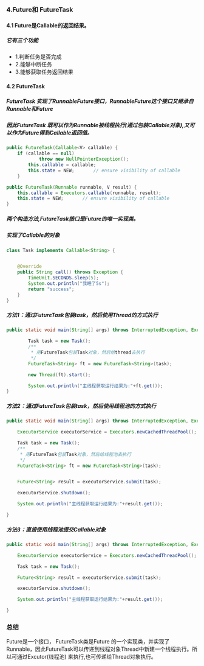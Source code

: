 ### 4.Future和 FutureTask

#### 4.1 Future是Callable的返回结果。

##### 它有三个功能

- 1.判断任务是否完成
- 2.能够中断任务
- 3.能够获取任务返回结果

#### 4.2 FutureTask

##### FutureTask 实现了RunnableFuture接口，RunnableFuture这个接口又继承自Runnable和Future

##### 因此FutureTask 既可以作为Runnable被线程执行(通过包装Callable对象),又可以作为Future得到Callable返回值。

```java
public FutureTask(Callable<V> callable) {
    if (callable == null)
            throw new NullPointerException();
        this.callable = callable;
        this.state = NEW;       // ensure visibility of callable
    }

public FutureTask(Runnable runnable, V result) {
    this.callable = Executors.callable(runnable, result);
    this.state = NEW;       // ensure visibility of callable
}

```

##### 两个构造方法,FutureTask接口是Future的唯一实现类。

##### 实现了Callable的对象

```java
class Task implements Callable<String> {


	@Override
	public String call() throws Exception {
		TimeUnit.SECONDS.sleep(5);
		System.out.println("我睡了5s");
		return "success";
	}
}
```

##### 方法1：通过FutureTask包装task，然后使用Thread的方式执行

```java
public static void main(String[] args) throws InterruptedException, ExecutionException {

		Task task = new Task();
		/**
		 * 用FutureTask包装Task对象，然后给thread去执行
		 */
		FutureTask<String> ft = new FutureTask<String>(task);

		new Thread(ft).start();

		System.out.println("主线程获取运行结果为:"+ft.get());
}


```

##### 方法2：通过FutureTask包装task，然后使用线程池的方式执行

```java
public static void main(String[] args) throws InterruptedException, ExecutionException {

	ExecutorService executorService = Executors.newCachedThreadPool();

	Task task = new Task();
	/**
	 * 用FutureTask包装Task对象，然后给线程池去执行
	 */
	FutureTask<String> ft = new FutureTask<String>(task);


	Future<String> result = executorService.submit(task);

	executorService.shutdown();

	System.out.println("主线程获取运行结果为:"+result.get());

}
```

##### 方法3：直接使用线程池提交Callable对象

```java
public static void main(String[] args) throws InterruptedException, ExecutionException {

	ExecutorService executorService = Executors.newCachedThreadPool();

	Task task = new Task();

	Future<String> result = executorService.submit(task);

	executorService.shutdown();

	System.out.println("主线程获取运行结果为:"+result.get());

}


```

### 总结

Future是一个接口， FutureTask类是Future 的一个实现类，并实现了Runnable，因此FutureTask可以传递到线程对象Thread中新建一个线程执行。所以可通过Excutor(线程池) 来执行,也可传递给Thread对象执行。
